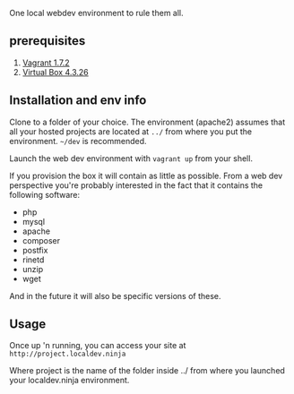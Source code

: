 One local webdev environment to rule them all.

## prerequisites
1. [Vagrant 1.7.2](https://dl.bintray.com/mitchellh/vagrant/vagrant_1.7.2.dmg)
2. [Virtual Box 4.3.26](http://download.virtualbox.org/virtualbox/4.3.26)

## Installation and env info
Clone to a folder of your choice. The environment (apache2) assumes that all your hosted projects are located at ```../``` from where you put the environment.
```~/dev``` is recommended.

Launch the web dev environment with ```vagrant up``` from your shell.

If you provision the box it will contain as little as possible. From a web dev perspective you're probably interested in the fact that it contains the following software:
* php
* mysql
* apache
* composer
* postfix
* rinetd
* unzip
* wget

And in the future it will also be specific versions of these.

## Usage

Once up 'n running, you can access your site at
```http://project.localdev.ninja```

Where project is the name of the folder inside ../ from where you launched your localdev.ninja environment.
